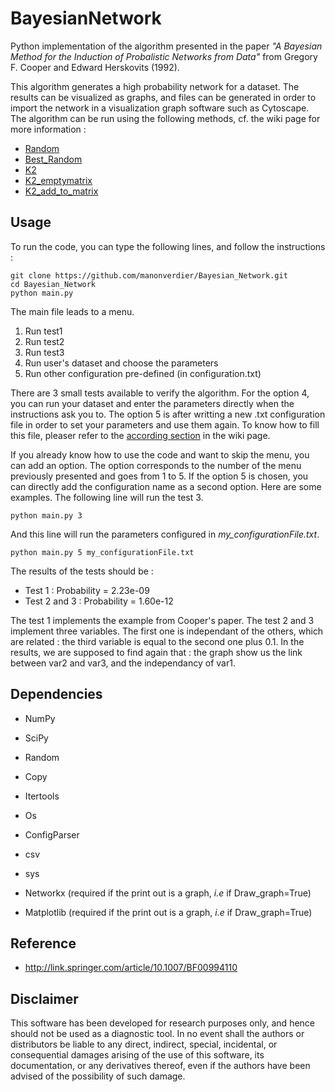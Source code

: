 # BayesianNetwork

Python implementation of the algorithm presented in the paper *"A Bayesian Method for the Induction of Probalistic Networks from Data"* from Gregory F. Cooper and Edward Herskovits (1992).

This algorithm generates a high probability network for a dataset. The results can be visualized as graphs, and files can be generated in order to import the network in a visualization graph software such as Cytoscape. The algorithm can be run using the following methods, cf. the wiki page for more information :

* [Random](https://github.com/manonverdier/Bayesian_Network/wiki#random)
* [Best_Random](https://github.com/manonverdier/Bayesian_Network/wiki#best_random)
* [K2](https://github.com/manonverdier/Bayesian_Network/wiki#K2)
* [K2_emptymatrix](https://github.com/manonverdier/Bayesian_Network/wiki#K2_emptymatrix) 
* [K2_add_to_matrix](https://github.com/manonverdier/Bayesian_Network/wiki#K2_add_to_matrix)


## Usage

To run the code, you can type the following lines, and follow the instructions :

```
git clone https://github.com/manonverdier/Bayesian_Network.git
cd Bayesian_Network
python main.py	
```

The main file leads to a menu. 

1. Run test1
2. Run test2
3. Run test3 
4. Run user's dataset and choose the parameters
5. Run other configuration pre-defined (in configuration.txt)

There are 3 small tests available to verify the algorithm. 
For the option 4, you can run your dataset and enter the parameters directly when the instructions ask you to. The option 5 is after writting a new .txt configuration file in order to set your parameters and use them again. To know how to fill this file, pleaser refer to the [according section](https://github.com/manonverdier/Bayesian_Network/wiki#configurationtxt) in the wiki page.

If you already know how to use the code and want to skip the menu, you can add an option. The option corresponds to the number of the menu previously presented and goes from 1 to 5. If the option 5 is chosen, you can directly add the configuration name as a second option. Here are some examples. The following line will run the test 3.
```
python main.py 3
```
And this line will run the parameters configured in _my\_configurationFile.txt_.
```
python main.py 5 my_configurationFile.txt
```

The results of the tests should be :
* Test 1 : Probability = 2.23e-09
* Test 2 and 3 : Probability = 1.60e-12

The test 1 implements the example from Cooper's paper. The test 2 and 3 implement three variables. The first one is independant of the others, which are related : the third variable is equal to the second one plus 0.1. In the results, we are supposed to find again that : the graph show us the link between var2 and var3, and the independancy of var1.

## Dependencies 

- NumPy
- SciPy
- Random
- Copy 
- Itertools
- Os
- ConfigParser
- csv 
- sys

- Networkx (required if the print out is a graph, _i.e_ if Draw_graph=True)
- Matplotlib (required if the print out is a graph, _i.e_ if Draw_graph=True)

## Reference

- http://link.springer.com/article/10.1007/BF00994110


## Disclaimer

This software has been developed for research purposes only, and hence should not be used as a diagnostic tool. In no event shall the authors or distributors be liable to any direct, indirect, special, incidental, or consequential damages arising of the use of this software, its documentation, or any derivatives thereof, even if the authors have been advised of the possibility of such damage.



